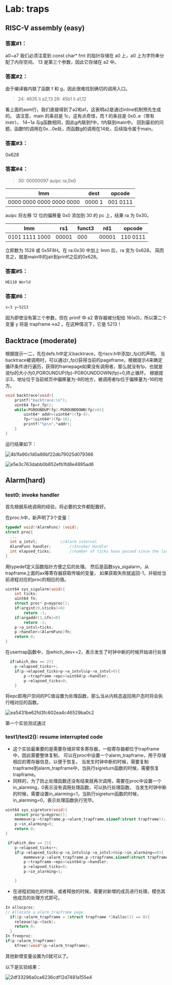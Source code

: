 # Lab: traps
## RISC-V assembly (easy)
### 答案#1：
a0~a7 我们必须注意到 const char* fmt 的指针存储在 a0 上，a0 上为字符串分配了内存空间。
13 是第三个参数，因此它存储在 a2 中。
### 答案#2：
由于编译器内联了函数 f 和 g，因此很难找到确切的调用入口。

> 24:	4635                	li	a2,13
> 26:	45b1                	li	a1,12

看上面的asm行，我们直接得到了a2和a1，这表明a2是通过inline机制预先生成的。
请注意，main 的条目是 1c，这有点奇怪，而 f 的条目是 0x0..e（带有 instr）。 14~1a 与g函数相同，因此g内联到f中，f内联到main中。
回到最初的问题，函数f的调用在0x...0e处，而函数g的调用在14处，后续指令属于main。
### 答案#3：
0x628
### 答案#4：
>  30: 00000097 auipc ra,0x0

| Imm                      | dest   | opcode   |
| ------------------------ | ------ | -------- |
| 0000 0000 0000 0000 0000 | 0000 1 | 001 0111 |

auipc 将左移 12 位的偏移量 0x0 添加到 30 的 pc 上，结果 ra 为 0x30。

| Imm            | rs1   | funct3 | rd1   | opcode   |
| -------------- | ----- | ------ | ----- | -------- |
| 0101 1111 1000 | 00001 | 000    | 00001 | 110 0111 |

立即数为 1528 或 0x5F8H。在 ra:0x30 中加上 Imm 后，ra 变为 0x628。
简而言之，就是main中的jalr到printf之后的0x628。
### 答案#5：
```sh
HE110 World
```
### 答案#6：
```sh
x=3 y=5213
```

因为即使没有第三个参数，但在 printf 中 a2 寄存器被分配给 16(s0)，所以第二个变量 y 将是 trapframe->a2 。在这种情况下，它是 5213！
## Backtrace (moderate)
根据提示一二，先在defs.h中定义backtrace，在riscv.h中添加r_fp()的声明。
当backtrace被调用时，可以通过r_fp()获得当前的pageframe，根据提示4来确定循环条件进行遍历，获得的framepage如果没有调用者，那么就没有fp，也就是说fp的大小为0,PGROUNDUP(fp)-PGROUNDDOWN(fp)=0,终止循环。
根据提示3，地址位于当前帧页中偏移量为-8的地方，被调用者fp位于偏移量为-16的地方。
```c
void backtrace(void){
	printf("backtrace:\n");
	uint64 fp=r_fp();
	while(PGROUNDUP(fp)-PGROUNDDOWN(fp)>0){
		uint64* addr=(uint64*)(fp-8);
		fp=*(uint64*)(fp-16);
		printf("%p\n",*addr);
	}
}
```
运行结果如下：

![4b1fa90c1d0a66bf22db79025d079366](https://github.com/VictorHuu/XV6LabTJ/assets/103842499/2d9d9f47-65ad-4e56-ad9e-205f370d30e8)

![e5e3c763dabb0b852efb1fd8e4895ad6](https://github.com/VictorHuu/XV6LabTJ/assets/103842499/9b0844ac-c18b-4fe5-908e-4cc37d5db2a3)
## Alarm(hard)
### test0: invoke handler
首先根据系统调用的经验，将必要的文件都配置好。

在proc.h中，新声明了3个变量：
```c
typedef void(*AlarmFunc) (void);
struct proc{
  ...
  int a_intvl;			//Alarm interval
  AlarmFunc handler;		//Invoker Handler
  int elapsed_ticks;		//number of ticks have passed since the last call
}
``` 
用typedef定义函数指针方便之后的处理。
然后是函数sys_sigalarm，从trapframe上面的ax等寄存器获取传输的变量，
如果获取失败就返回-1，并赋给当前进程对应的proc的相应的值。
```c
uint64 sys_sigalarm(void){
	int ticks;
	uint64 fn;
	struct proc* p=myproc();
	if(argint(0,&ticks)<0)
		return -1;
	if(argaddr(1,&fn)<0)
		return -1;
	p->a_intvl=ticks;
	p->handler=(AlarmFunc)fn;
	return 0;
}
```
在usertrap函数中，当which_dev==2，表示发生了时钟中断的时候开始进行处理
```c
  if(which_dev == 2){
    p->elapsed_ticks++;
    if(p->elapsed_ticks>p->a_intvl&&p->a_intvl>0){
        p->trapframe->epc=(uint64)p->handler;
    	p->elapsed_ticks=0;
    }
```
将epc即用户空间的PC值设置为处理函数，那么当从内核态返回用户态时将会执行相对应的函数。

![ea5431be62fd3fc602ea4c46529ba0c2](https://github.com/VictorHuu/XV6LabTJ/assets/103842499/eccde6b1-954b-4353-9831-4970805c4f30)

第一个实验测试通过
### test1/test2(): resume interrupted code
- 这个实验最重要的是需要存储非常多寄存器，一般寄存器都位于trapframe中，因此需要整体复制，
可以在proc中设置一个alarm_trapframe，用于存储相应的寄存器信息，以便于恢复。
当发生时钟中断的时候，需要复制trapframe到alarm_trapframe中，当执行sigreturn函数的时候，需要恢复trapframe。
- 同样的，为了防止处理函数还没有结束就再次调用，需要在proc中设置一个in_alarming，0表示没有调用处理函数，可以执行处理函数。
当发生时钟中断的时候，需要设置in_alarming=1，当执行sigreturn函数的时候，in_alarming=0，表示处理函数执行完毕。
```c
uint64 sys_sigreturn(void){
 	struct proc*p=myproc();
  	memmove(p->trapframe,p->alarm_trapframe,sizeof(struct trapframe));
  	p->in_alarming=0;
	return 0;
}
```
```c
 if(which_dev == 2){
    p->elapsed_ticks++;
    if(p->elapsed_ticks>p->a_intvl&&p->a_intvl>0&&p->in_alarming==0){
        memmove(p->alarm_trapframe,p->trapframe,sizeof(struct trapframe));
        p->trapframe->epc=(uint64)p->handler;
    	p->elapsed_ticks=0;
    	p->in_alarming=1;

    }
```
- 在进程初始化的时候，或者释放的时候，需要对新增的成员进行处理，模仿其他成员的处理方式即可。
```c
In allocproc:
// Allocate a alarm_trapframe page.
  if((p->alarm_trapframe = (struct trapframe *)kalloc()) == 0){
    release(&p->lock);
    return 0;
  }
In freeproc:
if(p->alarm_trapframe)
    kfree((void*)p->alarm_trapframe);
```
其他新增变量设置为0就可以了。

以下是实验结果：

![2df33296a0ca6236cdf12d7481a155e4](https://github.com/VictorHuu/XV6LabTJ/assets/103842499/ce6de1d9-0a5a-4872-99f9-b2149cfcedd1)

